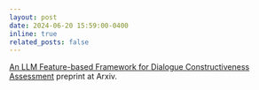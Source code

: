 ```yaml
---
layout: post
date: 2024-06-20 15:59:00-0400
inline: true
related_posts: false
---
```


[An LLM Feature-based Framework for Dialogue Constructiveness Assessment](https://arxiv.org/pdf/2406.14760v1) preprint at Arxiv. 



